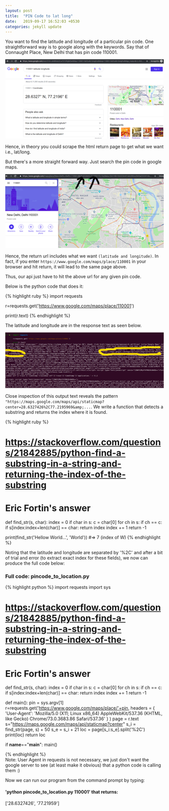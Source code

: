 ```yaml
---
layout: post
title:  "PIN Code to lat long"
date:   2019-09-17 16:52:03 +0530
categories: jekyll update
---
```

You want to find the latitude and longitude of a particular pin code. One straightforward way is to google along with the keywords.
Say that of Connaught Place, New Delhi that has pin code 110001.

![Googoling pincode for lat long](/assets/cp.png)    

Hence, in theory you could scrape the html return page to get what we want i.e., lat/long.

But there's a more straight forward way. Just search the pin code in google maps.    

![Googling pincode in maps](/assets/cp1.png)


Hence, the return url includes what we want `(latitude and longitude)`.
In fact, if you enter `https://www.google.com/maps/place/110001` in your browser and hit return, it will lead to the same page above.

Thus, our api just have to hit the above url for any given pin code.

Below is the python code that does it:

{% highlight ruby %}
import requests

r=requests.get('https://www.google.com/maps/place/110001')

print(r.text)
{% endhighlight %}

The latitude and longitude are in the response text as seen below.

![Response text that contains lat/long](/assets/pystatic.png)

Close inspection of this output text reveals the pattern `"https://maps.google.com/maps/api/staticmap?center=28.6327426%2C77.2195969&amp;...`. We write a function that detects a substring and returns the index where it is found.

{% highlight ruby %}
# https://stackoverflow.com/questions/21842885/python-find-a-substring-in-a-string-and-returning-the-index-of-the-substring
# Eric Fortin's answer
def find_str(s, char):
    index = 0
    if char in s:
        c = char[0]
        for ch in s:
            if ch == c:
                if s[index:index+len(char)] == char:
                    return index
            index += 1
    return -1

print(find_str('Hellow World...', 'World'))
#=> 7 (index of W)
{% endhighlight %}

Noting that the latitude and longitude are separated by '%2C' and after a bit of trial and error (to extract exact index for these fields), we now can produce the full code below:

### Full code: pincode_to_location.py ###
{% highlight python %} 
import requests
import sys

# https://stackoverflow.com/questions/21842885/python-find-a-substring-in-a-string-and-returning-the-index-of-the-substring
# Eric Fortin's answer
def find_str(s, char):
    index = 0
    if char in s:
        c = char[0]
        for ch in s:
            if ch == c:
                if s[index:index+len(char)] == char:
                    return index
            index += 1
    return -1


def main():
	pin = sys.argv[1]
	r=requests.get('https://www.google.com/maps/place/'+pin,
		headers = {
		'User-Agent': 'Mozilla/5.0 (X11; Linux x86_64) AppleWebKit/537.36 (KHTML, like Gecko) Chrome/73.0.3683.86 Safari/537.36'
	    }
	    )
	page = r.text
	s="https://maps.google.com/maps/api/staticmap?center"
	s_i = find_str(page, s) + 50 
	s_e = s_i + 21
	loc = page[s_i:s_e].split('%2C')
	print(loc)
	return loc


if __name__=="__main__":
	main()

{% endhighlight %}  
Note: User Agent in requests is not necessary, we just don't want the google server to see (at least make it obvious) that a python code is calling them :)

Now we can run our program from the command prompt by typing:

#### 'python pincode_to_location.py 110001' that returns: ####
['28.6327426', '77.21959']